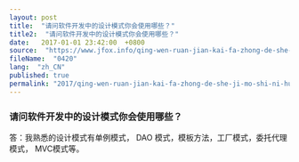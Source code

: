 ```yaml
---
layout: post
title:  "请问软件开发中的设计模式你会使用哪些？"
title2:  "请问软件开发中的设计模式你会使用哪些？"
date:   2017-01-01 23:42:00  +0800
source:  "https://www.jfox.info/qing-wen-ruan-jian-kai-fa-zhong-de-she-ji-mo-shi-ni-hui-shi-yong-na-xie.html"
fileName:  "0420"
lang:  "zh_CN"
published: true
permalink: "2017/qing-wen-ruan-jian-kai-fa-zhong-de-she-ji-mo-shi-ni-hui-shi-yong-na-xie.html"
---
```




### 请问软件开发中的设计模式你会使用哪些？

答：我熟悉的设计模式有单例模式， DAO 模式，模板方法，工厂模式，委托代理模式， MVC模式等。

